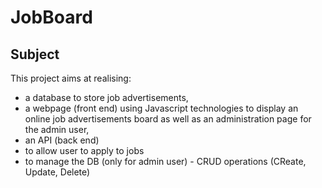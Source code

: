 # JobBoard

## Subject
This project aims at realising:
- a database to store job advertisements,
- a webpage (front end) using Javascript technologies to display an online job advertisements board as well as an administration page for the admin user,
- an API (back end)
- to allow user to apply to jobs
- to manage the DB (only for admin user) - CRUD operations (CReate, Update, Delete)
